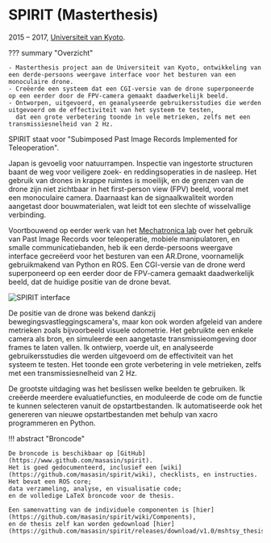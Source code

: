 # SPIRIT (Masterthesis)
2015 &ndash; 2017, [Universiteit van Kyoto](../education/kyoto.md).

??? summary "Overzicht"

    - Masterthesis project aan de Universiteit van Kyoto, ontwikkeling van een derde-persoons weergave interface voor het besturen van een monoculaire drone.
    - Creëerde een systeem dat een CGI-versie van de drone superponeerde op een eerder door de FPV-camera gemaakt daadwerkelijk beeld.
    - Ontworpen, uitgevoerd, en geanalyseerde gebruikersstudies die werden uitgevoerd om de effectiviteit van het systeem te testen,
      dat een grote verbetering toonde in vele metrieken, zelfs met een transmissiesnelheid van 2 Hz.

SPIRIT staat voor "Subimposed Past Image Records Implemented for Teleoperation".

Japan is gevoelig voor natuurrampen.
Inspectie van ingestorte structuren baant de weg voor veiligere zoek- en reddingsoperaties in de nasleep.
Het gebruik van drones in krappe ruimtes is moeilijk,
en de grenzen van de drone zijn niet zichtbaar in het first-person view (FPV) beeld,
vooral met een monoculaire camera.
Daarnaast kan de signaalkwaliteit worden aangetast door bouwmaterialen, wat leidt tot een slechte of wisselvallige verbinding.

Voortbouwend op eerder werk van het [Mechatronica lab](http://www.mechatronics.me.kyoto-u.ac.jp/index.php?ml_lang=en)
over het gebruik van Past Image Records voor teleoperatie, mobiele manipulatoren, en smalle communicatiebanden,
heb ik een derde-persoons weergave interface gecreëerd voor het besturen van een AR.Drone, voornamelijk gebruikmakend van Python en ROS.
Een CGI-versie van de drone werd superponeerd op een eerder door de FPV-camera gemaakt daadwerkelijk beeld,
dat de huidige positie van de drone bevat.

![SPIRIT interface](../../assets/images/spirit.png)

De positie van de drone was bekend dankzij bewegingsvastleggingscamera's,
maar kon ook worden afgeleid van andere metrieken zoals bijvoorbeeld visuele odometrie.
Het gebruikte een enkele camera als bron, en simuleerde een aangetaste transmissieomgeving door frames te laten vallen.
Ik ontwierp, voerde uit, en analyseerde gebruikersstudies die werden uitgevoerd om de effectiviteit van het systeem te testen.
Het toonde een grote verbetering in vele metrieken, zelfs met een transmissiesnelheid van 2 Hz.

De grootste uitdaging was het beslissen welke beelden te gebruiken.
Ik creëerde meerdere evaluatiefuncties, en moduleerde de code om de functie te kunnen selecteren vanuit de opstartbestanden.
Ik automatiseerde ook het genereren van nieuwe opstartbestanden met behulp van xacro programmeren en Python.

!!! abstract "Broncode"

    De broncode is beschikbaar op [GitHub](https://www.github.com/masasin/spirit).
    Het is goed gedocumenteerd, inclusief een [wiki](https://github.com/masasin/spirit/wiki), checklists, en instructies.
    Het bevat een ROS core;
    data verzameling, analyse, en visualisatie code;
    en de volledige LaTeX broncode voor de thesis.

    Een samenvatting van de individuele componenten is [hier](https://github.com/masasin/spirit/wiki/Components),
    en de thesis zelf kan worden gedownload [hier](https://github.com/masasin/spirit/releases/download/v1.0/mshtsy_thesis.pdf).

